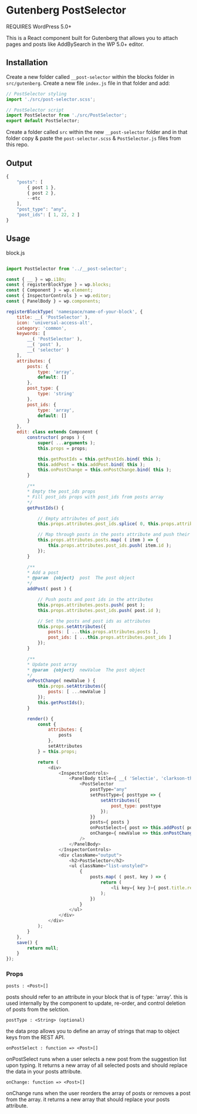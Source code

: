# Gutenberg PostSelector

REQUIRES WordPress 5.0+

This is a React component built for Gutenberg that allows you to attach pages and posts like AddBySearch in the WP 5.0+ editor. 

## Installation

Create a new folder called `__post-selector` within the blocks folder in `src/gutenberg`.
Create a new file `index.js` file in that folder and add:

```javascript
// PostSelector styling
import './src/post-selector.scss';

// PostSelector script
import PostSelector from './src/PostSelector';
export default PostSelector;

```

Create a folder called `src` within the new `__post-selector` folder and in that folder copy & paste the `post-selector.scss` & `PostSelector.js` files from this repo.

## Output

```javascript
{
	"posts": [
		{ post 1 },
		{ post 2 },
		--etc
	],
	"post_type": "any",
	"post_ids": [ 1, 22, 2 ]
}
```

## Usage

block.js
```javascript

import PostSelector from '../__post-selector';

const { __ } = wp.i18n;
const { registerBlockType } = wp.blocks;
const { Component } = wp.element;
const { InspectorControls } = wp.editor;
const { PanelBody } = wp.components;

registerBlockType( 'namespace/name-of-your-block', {
	title: __( 'PostSelector' ),
	icon: 'universal-access-alt',
	category: 'common',
	keywords: [
		__( 'PostSelector' ),
		__( 'post' ),
		__( 'selector' )
	],
	attributes: {
		posts: {
			type: 'array',
			default: []
		},
		post_type: {
			type: 'string'
		},
		post_ids: {
			type: 'array',
			default: []
		}
	},
	edit: class extends Component {
		constructor( props ) {
			super( ...arguments );
			this.props = props;

			this.getPostIds = this.getPostIds.bind( this );
			this.addPost = this.addPost.bind( this );
			this.onPostChange = this.onPostChange.bind( this );
		}

		/**
		* Empty the post_ids props
		* Fill post_ids props with post_ids from posts array
		*/
		getPostIds() {

			// Empty attributes of post_ids
			this.props.attributes.post_ids.splice( 0, this.props.attributes.post_ids.length );

			// Map through posts in the posts attribute and push their id into the post_ids attribute
			this.props.attributes.posts.map( ( item ) => {
				this.props.attributes.post_ids.push( item.id );
			});
		}

		/**
		* Add a post
		* @param  {object}  post  The post object
		*/
		addPost( post ) {

			// Push posts and post ids in the attributes
			this.props.attributes.posts.push( post );
			this.props.attributes.post_ids.push( post.id );

			// Set the posts and post ids as attributes
			this.props.setAttributes({
				posts: [ ...this.props.attributes.posts ],
				post_ids: [ ...this.props.attributes.post_ids ]
			});
		}

		/**
		* Update post array
		* @param  {object}  newValue  The post object
		*/
		onPostChange( newValue ) {
			this.props.setAttributes({
				posts: [ ...newValue ]
			});
			this.getPostIds();
		}

		render() {
			const {
				attributes: {
					posts
				},
				setAttributes
			} = this.props;

			return (
				<div>
					<InspectorControls>
						<PanelBody title={ __( 'Selectie', 'clarkson-theme' ) }>
							<PostSelector
								postType="any"
								setPostType={ posttype => {
									setAttributes({
										post_type: posttype
									});
								}}
								posts={ posts }
								onPostSelect={ post => this.addPost( post ) }
								onChange={ newValue => this.onPostChange( newValue ) }
							/>
						</PanelBody>
					</InspectorControls>
					<div className="output">
						<h2>PostSelector</h2>
						<ul className="list-unstyled">
							{
								posts.map( ( post, key ) => {
									return (
										<li key={ key }>{ post.title.rendered }</li>
									);
								})
							}
						</ul>
					</div>
				</div>
			);
		}
	},
	save() {
		return null;
	}
});

```


### Props

`posts : <Post>[]`

posts should refer to an attribute in your block that is of type: 'array'. this is used internally by the component to update, re-order, and control deletion of posts from the selction.

`postType : <String> (optional)`

the data prop allows you to define an array of strings that map to object keys from the REST API.

`onPostSelect : function => <Post>[]`

onPostSelect runs when a user selects a new post from the suggestion list upon typing. It returns a new array of all selected posts and should replace the data in your posts attribute.

`onChange: function => <Post>[]`

onChange runs when the user reorders the array of posts or removes a post from the array. it returns a new array that should replace your posts attribute.
